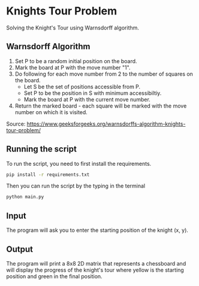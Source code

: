 # Knights Tour Problem

Solving the Knight's Tour using Warnsdorff algorithm.

## Warnsdorff Algorithm

1. Set P to be a random initial position on the board.
2. Mark the board at P with the move number "1".
3. Do following for each move number from 2 to the number of squares on the board.
    - Let S be the set of positions accessible from P.
    - Set P to be the position in S with minimum accessibiltiy.
    - Mark the board at P with the current move number.
4. Return the marked board - each square will be marked with the move number on which it is visited.

Source: <https://www.geeksforgeeks.org/warnsdorffs-algorithm-knights-tour-problem/>

## Running the script

To run the script, you need to first install the requirements.

```bash
pip install -r requirements.txt
```

Then you can run the script by the typing in the terminal

``` bash
python main.py
```

## Input

The program will ask you to enter the starting position of the knight (x, y).

## Output

The program will print a 8x8 2D matrix that represents a chessboard and will display the progress of the knight's tour where yellow is the starting position and green in the final position.
